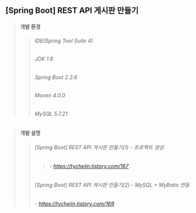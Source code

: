 ## [Spring Boot] REST API 게시판 만들기
> #### 개발 환경
>> ###### IDE(Spring Tool Suite 4) 
>> ###### JDK 1.8
>> ###### Spring Boot 2.2.6
>> ###### Maven 4.0.0
>> ###### MySQL 5.7.21

> #### 개발 설명
>> ###### [Spring Boot] REST API 게시판 만들기(1) - 프로젝트 생성
>>> ###### - https://tychejin.tistory.com/167
>> ###### [Spring Boot] REST API 게시판 만들기(2) - MySQL + MyBatis 연동
>> ###### - https://tychejin.tistory.com/169

